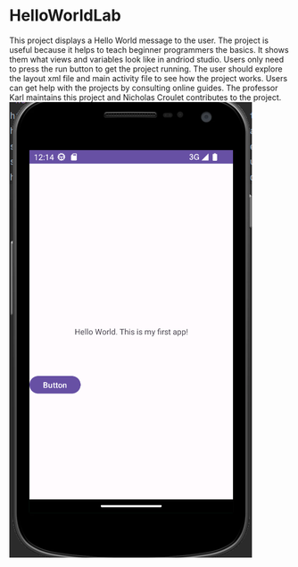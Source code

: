 # HelloWorldLab
This project displays a Hello World message to the user.
The project is useful because it helps to teach beginner programmers the basics. It shows them what views and variables look like in andriod studio. 
Users only need to press the run button to get the project running. The user should explore the layout xml file and main activity file to see how the project works.
Users can get help with the projects by consulting online guides.
The professor Karl maintains this project and Nicholas Croulet contributes to the project.
![Description](screenshot.png)